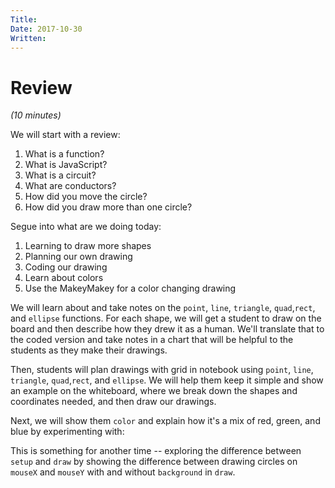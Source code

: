 ```yaml
---
Title:
Date: 2017-10-30
Written: 
---
```


# Review

*(10 minutes)*

We will start with a review:

1. What is a function?
1. What is JavaScript?
1. What is a circuit?
1. What are conductors?
1. How did you move the circle?
1. How did you draw more than one circle?

Segue into what are we doing today:

1. Learning to draw more shapes
1. Planning our own drawing
1. Coding our drawing
1. Learn about colors
1. Use the MakeyMakey for a color changing drawing


We will learn about and take notes on the `point`, `line`, `triangle`, `quad`,`rect`, and `ellipse` functions.  For each shape, we will get a student to draw on the board and then describe how they drew it as a human.  We'll translate that to the coded version and take notes in a chart that will be helpful to the students as they make their drawings.

Then, students will plan drawings with grid in notebook using `point`, `line`, `triangle`, `quad`,`rect`, and `ellipse`.  We will help them keep it simple and show an example on the whiteboard, where we break down the shapes and coordinates needed, and then draw our drawings.

Next, we will show them `color` and explain how it's a mix of red, green, and blue by experimenting with:

This is something for another time -- exploring the difference between `setup` and `draw` by showing the difference between drawing circles on `mouseX` and `mouseY` with and without `background` in `draw`.
